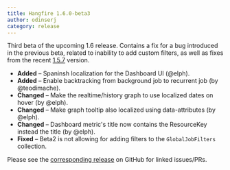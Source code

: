 ```yaml
---
title: Hangfire 1.6.0-beta3
author: odinserj
category: release
---
```


Third beta of the upcoming 1.6 release. Contains a fix for a bug introduced in the previous beta, related to inability to add custom filters, as well as fixes from the recent [1.5.7](http://hangfire.io/blog/2016/05/30/hangfire-1.5.7.html) version.

* **Added** – Spaninsh localization for the Dashboard UI (@elph).
* **Added** – Enable backtracking from background job to recurrent job (by @teodimache).
* **Changed** – Make the realtime/history graph to use localized dates on hover (by @elph).
* **Changed** – Make graph tooltip also localized using data-attributes (by @elph).
* **Changed** – Dashboard metric's title now contains the ResourceKey instead the title (by @elph).
* **Fixed** – Beta2 is not allowing for adding filters to the `GlobalJobFilters` collection.

Please see the [corresponding release](https://github.com/HangfireIO/Hangfire/releases/tag/v1.6.0-beta3) on GitHub for linked issues/PRs.